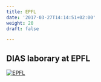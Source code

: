 ```yaml
---
title: EPFL
date: '2017-03-27T14:14:51+02:00'
weight: 20
draft: false

---
```


## DIAS laborary at EPFL

[![EPFL](https://img.shields.io/badge/EPFL-DIAS-6A5ACD.svg)](http://dias.epfl.ch/)

<a frameborder="0" data-theme="light" data-layers="1,2,3,4" data-stack-embed="true" href="https://dashboard.cauldron.io/goto/9a0df86647d2d9284c41e652d68bdfe5" charset="utf-8"></script>
